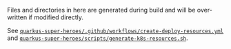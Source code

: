 Files and directories in here are generated during build and will be over-written if modified directly.

See [`quarkus-super-heroes/.github/workflows/create-deploy-resources.yml`](../../.github/workflows/create-deploy-resources.yml) and [`quarkus-super-heroes/scripts/generate-k8s-resources.sh`](../../scripts/generate-k8s-resources.sh).
